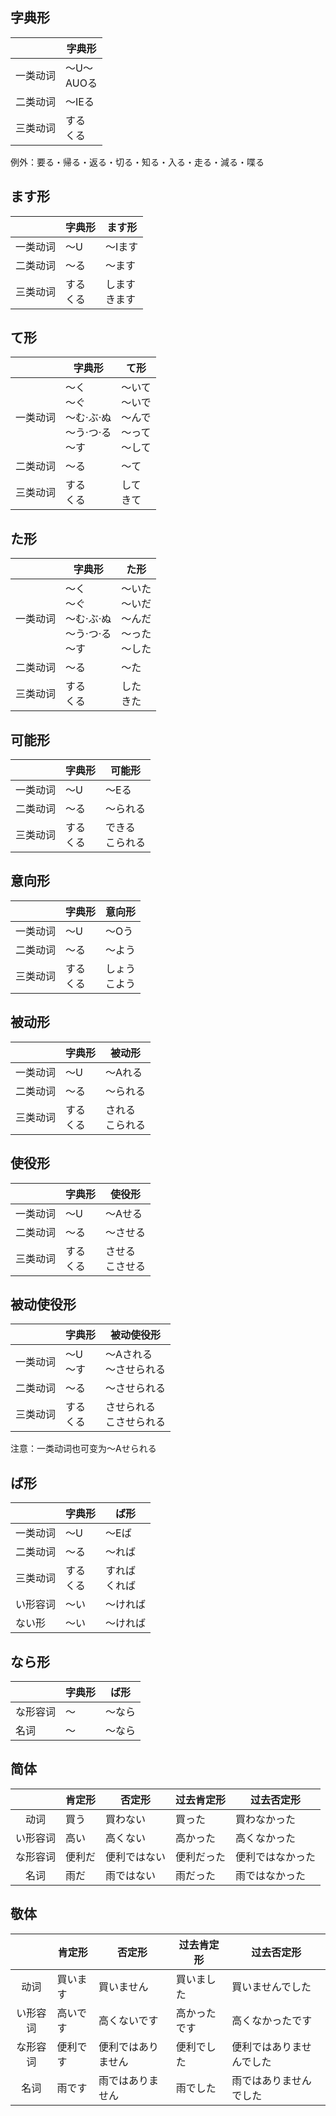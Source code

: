 ## 字典形

|          | 字典形           |
| -------- | ---------------- |
| 一类动词 | ～U～<br />AUOる |
| 二类动词 | ～IEる           |
| 三类动词 | する<br />くる   |

例外：要る・帰る・返る・切る・知る・入る・走る・減る・喋る

## ます形

|          | 字典形         | ます形             |
| -------- | -------------- | ------------------ |
| 一类动词 | ～U            | ～Iます            |
| 二类动词 | ～る           | ～ます             |
| 三类动词 | する<br />くる | します<br />きます |

## て形

|          | 字典形                                                   | て形                                                   |
| -------- | -------------------------------------------------------- | ------------------------------------------------------ |
| 一类动词 | ～く<br />～ぐ<br />～む·ぶ·ぬ<br />～う·つ·る<br />～す | ～いて<br />～いで<br />～んで<br />～って<br />～して |
| 二类动词 | ～る                                                     | ～て                                                   |
| 三类动词 | する<br />くる                                           | して<br />きて                                         |

## た形

|          | 字典形                                                   | た形                                                   |
| -------- | -------------------------------------------------------- | ------------------------------------------------------ |
| 一类动词 | ～く<br />～ぐ<br />～む·ぶ·ぬ<br />～う·つ·る<br />～す | ～いた<br />～いだ<br />～んだ<br />～った<br />～した |
| 二类动词 | ～る                                                     | ～た                                                   |
| 三类动词 | する<br />くる                                           | した<br />きた                                         |

## 可能形

|          | 字典形         | 可能形               |
| -------- | -------------- | -------------------- |
| 一类动词 | ～U            | ～Eる                |
| 二类动词 | ～る           | ～られる             |
| 三类动词 | する<br />くる | できる<br />こられる |

## 意向形

|          | 字典形         | 意向形             |
| -------- | -------------- | ------------------ |
| 一类动词 | ～U            | ～Oう              |
| 二类动词 | ～る           | ～よう             |
| 三类动词 | する<br />くる | しょう<br />こよう |

## 被动形

|          | 字典形         | 被动形               |
| -------- | -------------- | -------------------- |
| 一类动词 | ～U            | ～Aれる              |
| 二类动词 | ～る           | ～られる             |
| 三类动词 | する<br />くる | される<br />こられる |

## 使役形

|          | 字典形         | 使役形               |
| -------- | -------------- | -------------------- |
| 一类动词 | ～U            | ～Aせる              |
| 二类动词 | ～る           | ～させる             |
| 三类动词 | する<br />くる | させる<br />こさせる |

## 被动使役形

|          | 字典形         | 被动使役形                   |
| -------- | -------------- | ---------------------------- |
| 一类动词 | ～U<br />～す  | ～Aされる<br />～させられる  |
| 二类动词 | ～る           | ～させられる                 |
| 三类动词 | する<br />くる | させられる<br />こさせられる |

注意：一类动词也可变为～Aせられる

## ば形

|          | 字典形         | ば形               |
| -------- | -------------- | ------------------ |
| 一类动词 | ～U            | ～Eば              |
| 二类动词 | ～る           | ～れば             |
| 三类动词 | する<br />くる | すれば<br />くれば |
| い形容词 | ～い           | ～ければ           |
| ない形   | ～い           | ～ければ           |

## なら形

|          | 字典形 | ば形   |
| -------- | ------ | ------ |
| な形容词 | ～     | ～なら |
| 名词     | ～     | ～なら |

## 简体

|          | 肯定形 | 否定形       | 过去肯定形 | 过去否定形       |
| :------: | ------ | ------------ | ---------- | ---------------- |
|   动词   | 買う   | 買わない     | 買った     | 買わなかった     |
| い形容词 | 高い   | 高くない     | 高かった   | 高くなかった     |
| な形容词 | 便利だ | 便利ではない | 便利だった | 便利ではなかった |
|   名词   | 雨だ   | 雨ではない   | 雨だった   | 雨ではなかった   |

## 敬体

|          | 肯定形   | 否定形             | 过去肯定形   | 过去否定形               |
| :------: | -------- | ------------------ | ------------ | ------------------------ |
|   动词   | 買います | 買いません         | 買いました   | 買いませんでした         |
| い形容词 | 高いです | 高くないです       | 高かったです | 高くなかったです         |
| な形容词 | 便利です | 便利ではありません | 便利でした   | 便利ではありませんでした |
|   名词   | 雨です   | 雨ではありません   | 雨でした     | 雨ではありませんでした   |
